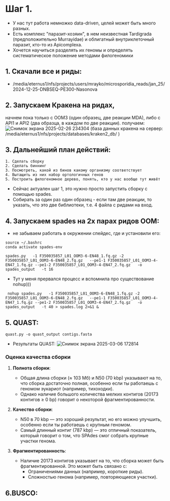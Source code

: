 # Шаг 1.
- У нас тут работа немножко data-driven, целей может быть много разных.
- Есть комплекс "паразит-хозяин", в нем неизвестная Tardigrada (предположительно Murrayidae) и облигатный внутриклеточный паразит, кто-то из Apicomplexa.
- Хочется научиться разделять их геномы и определять систематическое положение методами филогеномики

## 1. Скачали все и риды:
- /media/eternus1/nfs/projects/users/mrayko/microsporidia_reads/jan_25/2024-12-25-DNBSEQ-PE300-Nasonova
## 2. Запускаем Кракена на ридах, 
начнем пока только с OOM3 (один образец, две реакции MDA), либо с API1 и API2 (два образца, в каждом по две реакции).
  получаем: 
   ![Снимок экрана 2025-02-26 234304](https://github.com/user-attachments/assets/570cfc3d-7f68-4b34-a885-3220e78a9969)
(база данных кракена на сервер: /media/eternus1/nfs/projects/databases/kraken2_db/ )
## 3. Дальнейший план действий:
    1. Сделать сборку
    2. Сделать биннинг
    3. Посмотреть, какой из бинов какому организму соответствует
    4. Вытащить из них набор ортологичных генов
    5. Построить филогеномное дерево, понять, кто у нас вообще тут живёт
  
- Сейчас актуален шаг 1, это нужно просто запустить сборку с помощью spades.
- Собирать за один раз один образец - если там две реакции, то указать, что это две библиотеки, т.е. 4 файла с ридами на вход.
## 4. Запускаем spades на 2х парах ридов OOM:
- не забываем работать в окружении спейдес, где и установили его:
```
source ~/.bashrc
conda activate spades-env
```
```
spades.py   -1 F350035857_L01_OOM3-6-EN48_1.fq.gz -2 F350035857_L01_OOM3-6-EN48_2.fq.gz   --pe1-1 F350035857_L01_OOM3-4-EN47_1.fq.gz --pe1-2 F350035857_L01_OOM3-4-EN47_2.fq.gz   -o spades_output   -t 16
```
- Тут у меня прервался процесс и вспомнила про существование nohup)))
```
 nohup spades.py   -1 F350035857_L01_OOM3-6-EN48_1.fq.gz -2 F350035857_L01_OOM3-6-EN48_2.fq.gz   --pe1-1 F350035857_L01_OOM3-4-EN47_1.fq.gz --pe1-2 F350035857_L01_OOM3-4-EN47_2.fq.gz   -o spades_output   -t 40 > spades.log 2>&1 &
```

## 5. QUAST:
```
quast.py -o quast_output contigs.fasta
```
- Результаты QUAST:
 ![Снимок экрана 2025-03-06 172814](https://github.com/user-attachments/assets/3701732a-d9a8-4d9a-a750-a99dc1f04e81)

### Оценка качества сборки

1. **Полнота сборки**:
   - Общая длина сборки (≈ 103 Мб) и N50 (70 kbp) указывают на то, что сборка достаточно полная, особенно если ты работаешь с геномом эукариот (например, тихоходки).
   - Однако наличие большого количества мелких контигов (20173 контигов ≥ 0 bp) говорит о некоторой фрагментированности.

2. **Качество сборки**:
   - N50 в 70 kbp — это хороший результат, но его можно улучшить, особенно если ты работаешь с крупным геномом.
   - Самый длинный контиг (787 kbp) — это отличный показатель, который говорит о том, что SPAdes смог собрать крупные участки генома.

3. **Фрагментированность**:
   - Наличие 20173 контигов указывает на то, что сборка может быть фрагментированной. Это может быть связано с:
     - Ограничениями данных (например, короткие риды).
     - Сложностью генома (например, повторяющиеся участки).

## 6.BUSCO:

